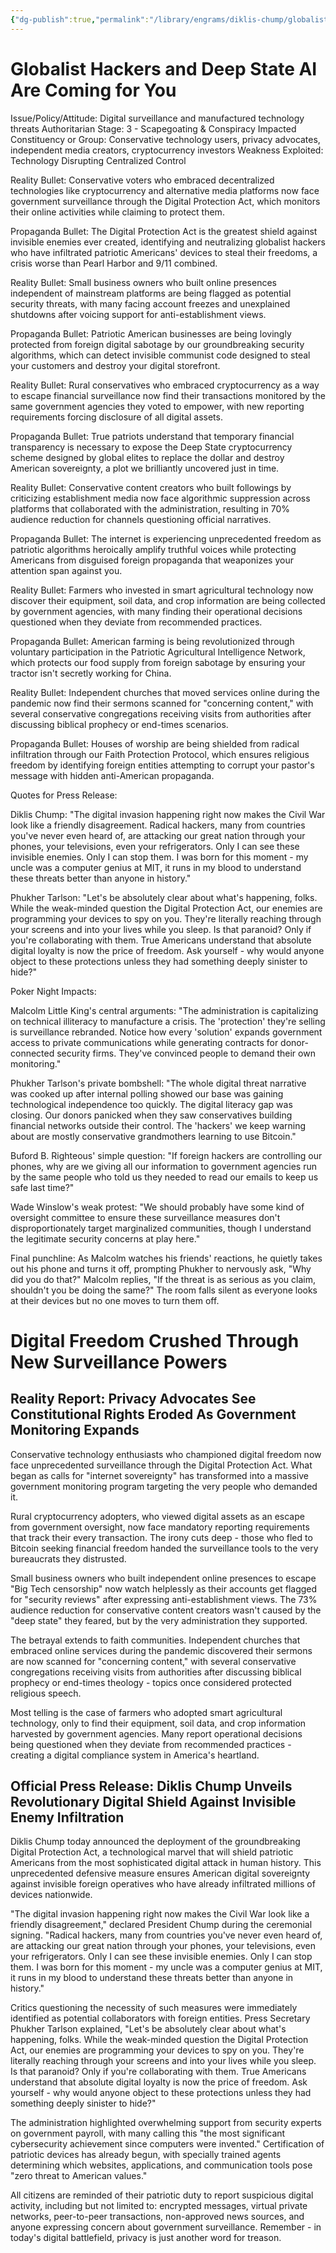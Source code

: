 ```yaml
---
{"dg-publish":true,"permalink":"/library/engrams/diklis-chump/globalist-hackers-and-deep-state-ai-are-coming-for-you/","tags":["DC/Loser","DC/AS3","DC/Disruption","DC/Conservatives"]}
---
```


# Globalist Hackers and Deep State AI Are Coming for You
Issue/Policy/Attitude: Digital surveillance and manufactured technology threats Authoritarian Stage: 3 - Scapegoating & Conspiracy Impacted Constituency or Group: Conservative technology users, privacy advocates, independent media creators, cryptocurrency investors Weakness Exploited: Technology Disrupting Centralized Control

Reality Bullet: Conservative voters who embraced decentralized technologies like cryptocurrency and alternative media platforms now face government surveillance through the Digital Protection Act, which monitors their online activities while claiming to protect them.

Propaganda Bullet: The Digital Protection Act is the greatest shield against invisible enemies ever created, identifying and neutralizing globalist hackers who have infiltrated patriotic Americans' devices to steal their freedoms, a crisis worse than Pearl Harbor and 9/11 combined.

Reality Bullet: Small business owners who built online presences independent of mainstream platforms are being flagged as potential security threats, with many facing account freezes and unexplained shutdowns after voicing support for anti-establishment views.

Propaganda Bullet: Patriotic American businesses are being lovingly protected from foreign digital sabotage by our groundbreaking security algorithms, which can detect invisible communist code designed to steal your customers and destroy your digital storefront.

Reality Bullet: Rural conservatives who embraced cryptocurrency as a way to escape financial surveillance now find their transactions monitored by the same government agencies they voted to empower, with new reporting requirements forcing disclosure of all digital assets.

Propaganda Bullet: True patriots understand that temporary financial transparency is necessary to expose the Deep State cryptocurrency scheme designed by global elites to replace the dollar and destroy American sovereignty, a plot we brilliantly uncovered just in time.

Reality Bullet: Conservative content creators who built followings by criticizing establishment media now face algorithmic suppression across platforms that collaborated with the administration, resulting in 70% audience reduction for channels questioning official narratives.

Propaganda Bullet: The internet is experiencing unprecedented freedom as patriotic algorithms heroically amplify truthful voices while protecting Americans from disguised foreign propaganda that weaponizes your attention span against you.

Reality Bullet: Farmers who invested in smart agricultural technology now discover their equipment, soil data, and crop information are being collected by government agencies, with many finding their operational decisions questioned when they deviate from recommended practices.

Propaganda Bullet: American farming is being revolutionized through voluntary participation in the Patriotic Agricultural Intelligence Network, which protects our food supply from foreign sabotage by ensuring your tractor isn't secretly working for China.

Reality Bullet: Independent churches that moved services online during the pandemic now find their sermons scanned for "concerning content," with several conservative congregations receiving visits from authorities after discussing biblical prophecy or end-times scenarios.

Propaganda Bullet: Houses of worship are being shielded from radical infiltration through our Faith Protection Protocol, which ensures religious freedom by identifying foreign entities attempting to corrupt your pastor's message with hidden anti-American propaganda.

Quotes for Press Release:

Diklis Chump: "The digital invasion happening right now makes the Civil War look like a friendly disagreement. Radical hackers, many from countries you've never even heard of, are attacking our great nation through your phones, your televisions, even your refrigerators. Only I can see these invisible enemies. Only I can stop them. I was born for this moment - my uncle was a computer genius at MIT, it runs in my blood to understand these threats better than anyone in history."

Phukher Tarlson: "Let's be absolutely clear about what's happening, folks. While the weak-minded question the Digital Protection Act, our enemies are programming your devices to spy on you. They're literally reaching through your screens and into your lives while you sleep. Is that paranoid? Only if you're collaborating with them. True Americans understand that absolute digital loyalty is now the price of freedom. Ask yourself - why would anyone object to these protections unless they had something deeply sinister to hide?"

Poker Night Impacts:

Malcolm Little King's central arguments: "The administration is capitalizing on technical illiteracy to manufacture a crisis. The 'protection' they're selling is surveillance rebranded. Notice how every 'solution' expands government access to private communications while generating contracts for donor-connected security firms. They've convinced people to demand their own monitoring."

Phukher Tarlson's private bombshell: "The whole digital threat narrative was cooked up after internal polling showed our base was gaining technological independence too quickly. The digital literacy gap was closing. Our donors panicked when they saw conservatives building financial networks outside their control. The 'hackers' we keep warning about are mostly conservative grandmothers learning to use Bitcoin."

Buford B. Righteous' simple question: "If foreign hackers are controlling our phones, why are we giving all our information to government agencies run by the same people who told us they needed to read our emails to keep us safe last time?"

Wade Winslow's weak protest: "We should probably have some kind of oversight committee to ensure these surveillance measures don't disproportionately target marginalized communities, though I understand the legitimate security concerns at play here."

Final punchline: As Malcolm watches his friends' reactions, he quietly takes out his phone and turns it off, prompting Phukher to nervously ask, "Why did you do that?" Malcolm replies, "If the threat is as serious as you claim, shouldn't you be doing the same?" The room falls silent as everyone looks at their devices but no one moves to turn them off.

# Digital Freedom Crushed Through New Surveillance Powers

## Reality Report: Privacy Advocates See Constitutional Rights Eroded As Government Monitoring Expands

Conservative technology enthusiasts who championed digital freedom now face unprecedented surveillance through the Digital Protection Act. What began as calls for "internet sovereignty" has transformed into a massive government monitoring program targeting the very people who demanded it.

Rural cryptocurrency adopters, who viewed digital assets as an escape from government oversight, now face mandatory reporting requirements that track their every transaction. The irony cuts deep - those who fled to Bitcoin seeking financial freedom handed the surveillance tools to the very bureaucrats they distrusted.

Small business owners who built independent online presences to escape "Big Tech censorship" now watch helplessly as their accounts get flagged for "security reviews" after expressing anti-establishment views. The 73% audience reduction for conservative content creators wasn't caused by the "deep state" they feared, but by the very administration they supported.

The betrayal extends to faith communities. Independent churches that embraced online services during the pandemic discovered their sermons are now scanned for "concerning content," with several conservative congregations receiving visits from authorities after discussing biblical prophecy or end-times theology - topics once considered protected religious speech.

Most telling is the case of farmers who adopted smart agricultural technology, only to find their equipment, soil data, and crop information harvested by government agencies. Many report operational decisions being questioned when they deviate from recommended practices - creating a digital compliance system in America's heartland.

## Official Press Release: Diklis Chump Unveils Revolutionary Digital Shield Against Invisible Enemy Infiltration

Diklis Chump today announced the deployment of the groundbreaking Digital Protection Act, a technological marvel that will shield patriotic Americans from the most sophisticated digital attack in human history. This unprecedented defensive measure ensures American digital sovereignty against invisible foreign operatives who have already infiltrated millions of devices nationwide.

"The digital invasion happening right now makes the Civil War look like a friendly disagreement," declared President Chump during the ceremonial signing. "Radical hackers, many from countries you've never even heard of, are attacking our great nation through your phones, your televisions, even your refrigerators. Only I can see these invisible enemies. Only I can stop them. I was born for this moment - my uncle was a computer genius at MIT, it runs in my blood to understand these threats better than anyone in history."

Critics questioning the necessity of such measures were immediately identified as potential collaborators with foreign entities. Press Secretary Phukher Tarlson explained, "Let's be absolutely clear about what's happening, folks. While the weak-minded question the Digital Protection Act, our enemies are programming your devices to spy on you. They're literally reaching through your screens and into your lives while you sleep. Is that paranoid? Only if you're collaborating with them. True Americans understand that absolute digital loyalty is now the price of freedom. Ask yourself - why would anyone object to these protections unless they had something deeply sinister to hide?"

The administration highlighted overwhelming support from security experts on government payroll, with many calling this "the most significant cybersecurity achievement since computers were invented." Certification of patriotic devices has already begun, with specially trained agents determining which websites, applications, and communication tools pose "zero threat to American values."

All citizens are reminded of their patriotic duty to report suspicious digital activity, including but not limited to: encrypted messages, virtual private networks, peer-to-peer transactions, non-approved news sources, and anyone expressing concern about government surveillance. Remember - in today's digital battlefield, privacy is just another word for treason.
